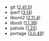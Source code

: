 - git ([2.41.0](https://lore.kernel.org/git/xmqqleh3a3wm.fsf@gitster.g/))
- iperf ([3.14](https://github.com/esnet/iperf/blob/master/RELNOTES.md#iperf-314-2023-07-07))
- libxml2 ([2.11.4](https://gitlab.gnome.org/GNOME/libxml2/-/releases/v2.11.4))
- libxslt ([1.1.38](https://gitlab.gnome.org/GNOME/libxslt/-/releases/v1.1.38))
- pahole ([1.25](https://github.com/acmel/dwarves/blob/master/changes-v1.25))
- portage ([3.0.49](https://gitweb.gentoo.org/proj/portage.git/tree/NEWS?h=portage-3.0.49))
